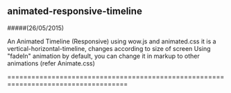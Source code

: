 ## animated-responsive-timeline 
#####(26/05/2015)

An Animated Timeline (Responsive) using wow.js and animated.css
it is a vertical-horizontal-timeline, changes according to size of screen
Using "fadeIn" animation by default, you can change it in markup to other animations (refer Animate.css)

====================================================================================
